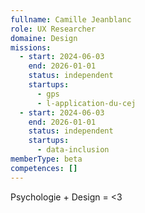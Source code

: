 ```yaml
---
fullname: Camille Jeanblanc
role: UX Researcher
domaine: Design
missions:
  - start: 2024-06-03
    end: 2026-01-01
    status: independent
    startups:
      - gps
      - l-application-du-cej
  - start: 2024-06-03
    end: 2026-01-01
    status: independent
    startups:
      - data-inclusion
memberType: beta
competences: []
---
```

Psychologie + Design = <3